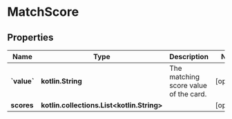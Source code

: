 
# MatchScore

## Properties
| Name | Type | Description | Notes |
| ------------ | ------------- | ------------- | ------------- |
| **&#x60;value&#x60;** | **kotlin.String** | The matching score value of the card. |  [optional] |
| **scores** | **kotlin.collections.List&lt;kotlin.String&gt;** |  |  [optional] |



